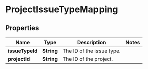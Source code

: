 # ProjectIssueTypeMapping

## Properties
Name | Type | Description | Notes
------------ | ------------- | ------------- | -------------
**issueTypeId** | **String** | The ID of the issue type. | 
**projectId** | **String** | The ID of the project. | 
